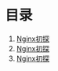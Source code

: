 # 目录

1. [Nginx初探](https://github.com/shujw/Learning/blob/master/Nginx%E5%88%9D%E6%8E%A2.md)
2.  [Nginx初探](https://github.com/shujw/Learning/blob/master/Nginx%E5%88%9D%E6%8E%A2.md)
3.  [Nginx初探](https://github.com/shujw/Learning/blob/master/Nginx%E5%88%9D%E6%8E%A2.md)
